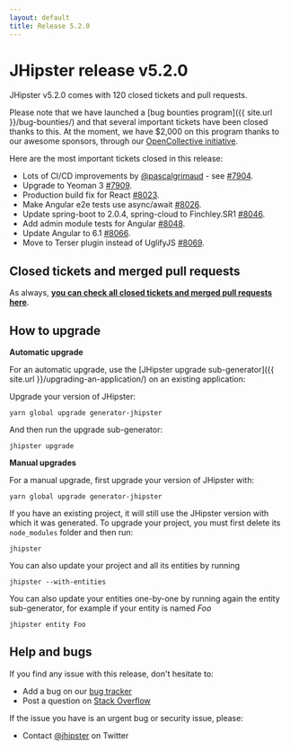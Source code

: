 ```yaml
---
layout: default
title: Release 5.2.0
---
```


JHipster release v5.2.0
==================

JHipster v5.2.0 comes with 120 closed tickets and pull requests.

Please note that we have launched a [bug bounties program]({{ site.url }}/bug-bounties/) and that several important tickets have been closed thanks to this. At the moment, we have $2,000 on this program thanks to our awesome sponsors, through our [OpenCollective initiative](https://opencollective.com/generator-jhipster).

Here are the most important tickets closed in this release:

- Lots of CI/CD improvements by [@pascalgrimaud](https://twitter.com/pascalgrimaud) - see  [#7904](https://github.com/jhipster/generator-jhipster/issues/7904).
- Upgrade to Yeoman 3 [#7909](https://github.com/jhipster/generator-jhipster/issues/7909).
- Production build fix for React [#8023](https://github.com/jhipster/generator-jhipster/pull/8023).
- Make Angular e2e tests use async/await [#8026](https://github.com/jhipster/generator-jhipster/pull/8026).
- Update spring-boot to 2.0.4, spring-cloud to Finchley.SR1  [#8046](https://github.com/jhipster/generator-jhipster/pull/8046).
- Add admin module tests for Angular [#8048](https://github.com/jhipster/generator-jhipster/pull/8048).
- Update Angular to 6.1 [#8066](https://github.com/jhipster/generator-jhipster/pull/8066).
- Move to Terser plugin instead of UglifyJS [#8069](https://github.com/jhipster/generator-jhipster/pull/8069).

Closed tickets and merged pull requests
------------
As always, __[you can check all closed tickets and merged pull requests here](https://github.com/jhipster/generator-jhipster/issues?q=milestone%3A5.2.0+is%3Aclosed)__.

How to upgrade
------------

**Automatic upgrade**

For an automatic upgrade, use the [JHipster upgrade sub-generator]({{ site.url }}/upgrading-an-application/) on an existing application:

Upgrade your version of JHipster:

```
yarn global upgrade generator-jhipster
```

And then run the upgrade sub-generator:

```
jhipster upgrade
```

**Manual upgrades**

For a manual upgrade, first upgrade your version of JHipster with:

```
yarn global upgrade generator-jhipster
```

If you have an existing project, it will still use the JHipster version with which it was generated.
To upgrade your project, you must first delete its `node_modules` folder and then run:

```
jhipster
```

You can also update your project and all its entities by running

```
jhipster --with-entities
```

You can also update your entities one-by-one by running again the entity sub-generator, for example if your entity is named _Foo_

```
jhipster entity Foo
```

Help and bugs
--------------

If you find any issue with this release, don't hesitate to:

- Add a bug on our [bug tracker](https://github.com/jhipster/generator-jhipster/issues?state=open)
- Post a question on [Stack Overflow](http://stackoverflow.com/tags/jhipster/info)

If the issue you have is an urgent bug or security issue, please:

- Contact [@jhipster](https://twitter.com/jhipster) on Twitter
